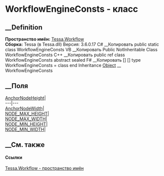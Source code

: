 # WorkflowEngineConsts - класс
##  __Definition
 **Пространство имён:** [Tessa.Workflow](N_Tessa_Workflow.htm)  
 **Сборка:** Tessa (в Tessa.dll) Версия: 3.6.0.17
C# __Копировать
     public static class WorkflowEngineConsts
VB __Копировать
     Public NotInheritable Class WorkflowEngineConsts
C++ __Копировать
     public ref class WorkflowEngineConsts abstract sealed
F# __Копировать
     [<AbstractClassAttribute>]
    [<SealedAttribute>]
    type WorkflowEngineConsts = class end
Inheritance
    [Object](https://learn.microsoft.com/dotnet/api/system.object) __ WorkflowEngineConsts
##  __Поля
[AnchorNodeHeight](F_Tessa_Workflow_WorkflowEngineConsts_AnchorNodeHeight.htm)|  
---|---  
[AnchorNodeWidth](F_Tessa_Workflow_WorkflowEngineConsts_AnchorNodeWidth.htm)|  
[NODE_MAX_HEIGHT](F_Tessa_Workflow_WorkflowEngineConsts_NODE_MAX_HEIGHT.htm)|  
[NODE_MAX_WIDTH](F_Tessa_Workflow_WorkflowEngineConsts_NODE_MAX_WIDTH.htm)|  
[NODE_MIN_HEIGHT](F_Tessa_Workflow_WorkflowEngineConsts_NODE_MIN_HEIGHT.htm)|  
[NODE_MIN_WIDTH](F_Tessa_Workflow_WorkflowEngineConsts_NODE_MIN_WIDTH.htm)|  
## __См. также
#### Ссылки
[Tessa.Workflow - пространство имён](N_Tessa_Workflow.htm)
